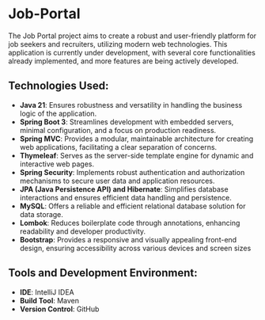 # Job-Portal
The Job Portal project aims to create a robust and user-friendly platform for job seekers and recruiters, utilizing modern web technologies. This application is currently under development, with several core functionalities already implemented, and more features are being actively developed.

## Technologies Used:

- **Java 21**: Ensures robustness and versatility in handling the business logic of the application.
- **Spring Boot 3**: Streamlines development with embedded servers, minimal configuration, and a focus on production readiness.
- **Spring MVC**: Provides a modular, maintainable architecture for creating web applications, facilitating a clear separation of concerns.
- **Thymeleaf**: Serves as the server-side template engine for dynamic and interactive web pages.
- **Spring Security**: Implements robust authentication and authorization mechanisms to secure user data and application resources.
- **JPA (Java Persistence API) and Hibernate**: Simplifies database interactions and ensures efficient data handling and persistence.
- **MySQL**: Offers a reliable and efficient relational database solution for data storage.
- **Lombok**: Reduces boilerplate code through annotations, enhancing readability and developer productivity.
- **Bootstrap**: Provides a responsive and visually appealing front-end design, ensuring accessibility across various devices and screen sizes

## Tools and Development Environment:

- **IDE**: IntelliJ IDEA 
- **Build Tool**: Maven
- **Version Control**: GitHub
   

